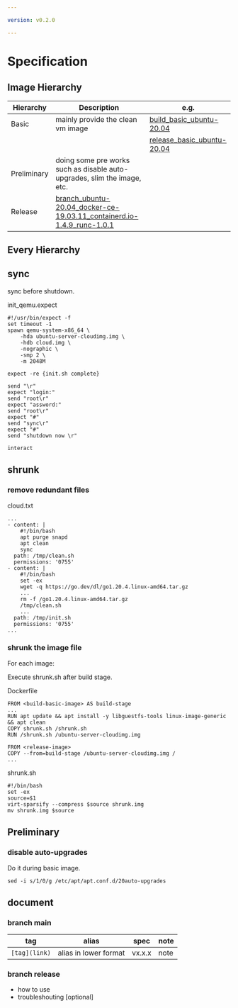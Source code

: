 ```yaml
---

version: v0.2.0

---
```


# Specification

## Image Hierarchy

| Hierarchy | Description | e.g. |
| --- | --- | --- |
| Basic | mainly provide the clean vm image | [build_basic_ubuntu-20.04](https://github.com/ssst0n3/docker_archive/tree/build_basic_ubuntu-20.04) |
| | | [release_basic_ubuntu-20.04](https://github.com/ssst0n3/docker_archive/tree/release_basic_ubuntu-20.04) |
| Preliminary | doing some pre works such as disable auto-upgrades, slim the image, etc. |  |
| Release | [branch_ubuntu-20.04_docker-ce-19.03.11_containerd.io-1.4.9_runc-1.0.1](https://github.com/ssst0n3/docker_archive/tree/branch_ubuntu-20.04_docker-ce-19.03.11_containerd.io-1.4.9_runc-1.0.1) |

## Every Hierarchy

## sync

sync before shutdown.

init_qemu.expect

```
#!/usr/bin/expect -f
set timeout -1
spawn qemu-system-x86_64 \
    -hda ubuntu-server-cloudimg.img \
    -hdb cloud.img \
    -nographic \
    -smp 2 \
    -m 2048M

expect -re {init.sh complete}

send "\r"
expect "login:"
send "root\r"
expect "assword:"
send "root\r"
expect "#"
send "sync\r"
expect "#"
send "shutdown now \r"

interact
```

## shrunk

### remove redundant files

cloud.txt

```
...
- content: |
    #!/bin/bash
    apt purge snapd
    apt clean
    sync
  path: /tmp/clean.sh
  permissions: '0755'
- content: |
    #!/bin/bash
    set -ex
    wget -q https://go.dev/dl/go1.20.4.linux-amd64.tar.gz
    ...
    rm -f /go1.20.4.linux-amd64.tar.gz
    /tmp/clean.sh
    ...
  path: /tmp/init.sh
  permissions: '0755'
...
```

### shrunk the image file

For each image:

Execute shrunk.sh after build stage.

Dockerfile

```
FROM <build-basic-image> AS build-stage
...
RUN apt update && apt install -y libguestfs-tools linux-image-generic && apt clean
COPY shrunk.sh /shrunk.sh
RUN /shrunk.sh /ubuntu-server-cloudimg.img

FROM <release-image>
COPY --from=build-stage /ubuntu-server-cloudimg.img /
...
```

shrunk.sh

```
#!/bin/bash
set -ex
source=$1
virt-sparsify --compress $source shrunk.img
mv shrunk.img $source
```

## Preliminary

### disable auto-upgrades 

Do it during basic image.

```
sed -i s/1/0/g /etc/apt/apt.conf.d/20auto-upgrades
```

## document

### branch main

| tag | alias | spec | note |
| --- | --- | --- | --- |
| `[tag](link)` | alias in lower format | vx.x.x | note |

### branch release

* how to use
* troubleshouting [optional]